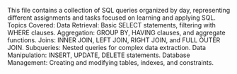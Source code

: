 This file contains a collection of SQL queries organized by day, representing different assignments and tasks focused on learning and applying SQL.
Topics Covered:
Data Retrieval: Basic SELECT statements, filtering with WHERE clauses.
Aggregation: GROUP BY, HAVING clauses, and aggregate functions.
Joins: INNER JOIN, LEFT JOIN, RIGHT JOIN, and FULL OUTER JOIN.
Subqueries: Nested queries for complex data extraction.
Data Manipulation: INSERT, UPDATE, DELETE statements.
Database Management: Creating and modifying tables, indexes, and constraints.
